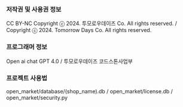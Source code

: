 ### 저작권 및 사용권 정보
CC BY-NC
Copyright ⓒ 2024. 투모로우데이즈 Co. All rights reserved. /
Copyright ⓒ 2024. Tomorrow Days Co. All rights reserved.
### 프로그래머 정보
Open ai chat GPT 4.0 /
투모로우데이즈 코드스톤사업부
### 프로젝트 사용법
open_market/database/(shop_name).db /
open_market/license.db /
open_market/security.py
